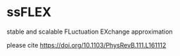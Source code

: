 # ssFLEX

stable and scalable FLuctuation EXchange approximation

please cite https://doi.org/10.1103/PhysRevB.111.L161112
